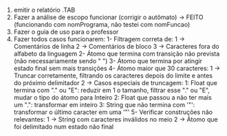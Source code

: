 1. emitir o relatório .TAB
2. Fazer a análise de escopo funcionar (corrigir o autômato) -> FEITO (funcionando com nomPrograma, não testei com nomFuncao)
4. Fazer o guia de uso para o professor
5. Fazer todos casos funcionarem:
  1- Filtragem correta de:
    1 -> Comentários de linha
    2 -> Comentários de bloco
    3 -> Caracteres fora do alfabeto da linguagem
  2- Átomo que termina com transição não prevista (não necessariamente sendo " ")
  3- Átomo que termina por atingir estado final sem mais transições
  4- Átomo maior que 30 caracteres:
    1 -> Truncar corretamente, filtrando os caracteres depois do limite e antes do próximo delimitador
    2 -> Casos especiais de truncagem:
      1: Float que termina com "." ou "E": reduzir em 1 o tamanho, filtrar esse "." ou "E", mudar o tipo do átomo para Inteiro
      2: Float que passou a não ter mais um ".": transformar em inteiro
      3: String que não termina com '"': transformar o último caracter em uma '"'
  5- Verificar construções não relevantes:
    1 -> String com caracteres inválidos no meio
    2 -> Átomo que foi delimitado num estado não final
